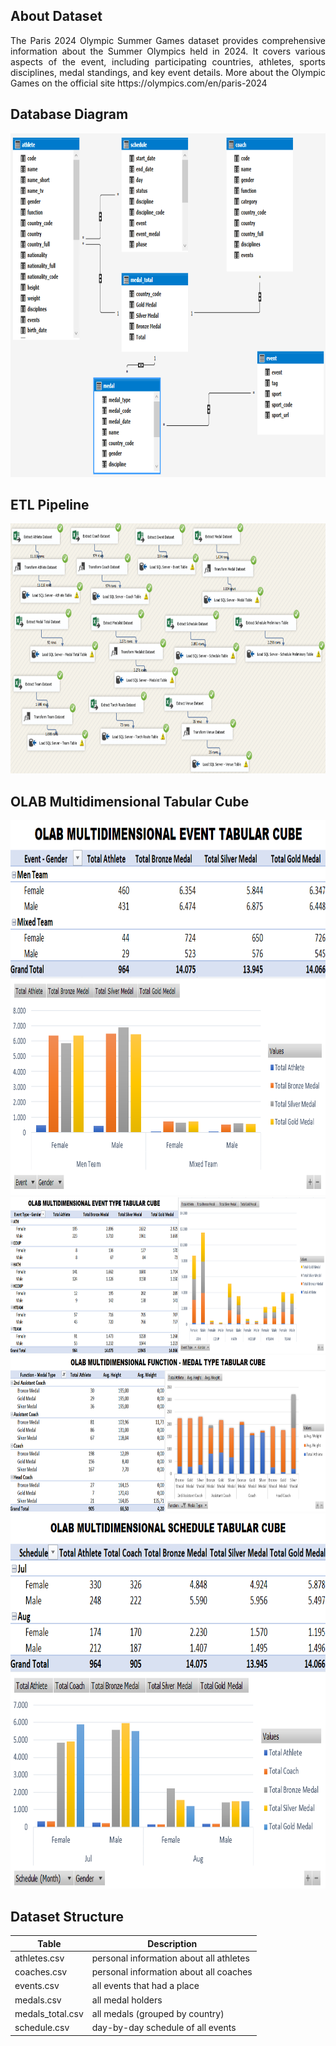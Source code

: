 ## About Dataset
<p align="justify">The Paris 2024 Olympic Summer Games dataset provides comprehensive information about the Summer Olympics held in 2024. It covers various aspects of the event, including participating countries, athletes, 
sports disciplines, medal standings, and key event details. More about the Olympic Games on the official site https://olympics.com/en/paris-2024</p> 

## Database Diagram
<img src="https://github.com/Bayunova28/ParisOlympics_DWH_Analytics/blob/main/ParisOlympics-Tabular-Data/DatabaseDiagram.png" height="550" width="1100">

## ETL Pipeline
<img src="https://github.com/Bayunova28/ParisOlympics_DWH_Analytics/blob/main/ParisOlympics-ETL-Pipeline/ParisOlympics-Pipeline-ETL.png" height="400" width="1100">

## OLAB Multidimensional Tabular Cube
<img src="https://github.com/Bayunova28/ParisOlympics_DWH_Analytics/blob/main/ParisOlympics-Tabular-Data/OLAB-Tabular-Event-Cube.png" height="600" width="1100">
<img src="https://github.com/Bayunova28/ParisOlympics_DWH_Analytics/blob/main/ParisOlympics-Tabular-Data/OLAB-Tabular-EventType-Cube.png" height="250" width="1100">
<img src="https://github.com/Bayunova28/ParisOlympics_DWH_Analytics/blob/main/ParisOlympics-Tabular-Data/OLAB-Tabular-Function-Cube.png" height="250" width="1100">
<img src="https://github.com/Bayunova28/ParisOlympics_DWH_Analytics/blob/main/ParisOlympics-Tabular-Data/OLAB-Tabular-Schedule-Cube.png" height="600" width="1100">

## Dataset Structure
| Table  | Description | 
| ------- | ---------- |
| athletes.csv | personal information about all athletes |
| coaches.csv | personal information about all coaches |
| events.csv | all events that had a place |
| medals.csv | all medal holders |
| medals_total.csv | all medals (grouped by country) |
| schedule.csv | day-by-day schedule of all events |
